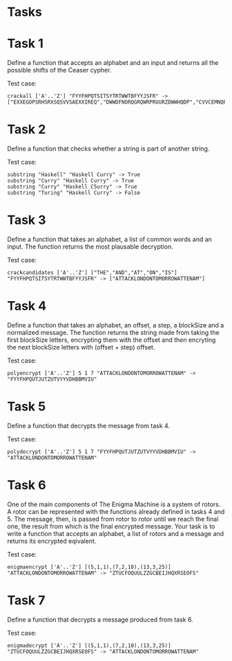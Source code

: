 # Tasks

# Task 1
Define a function that accepts an alphabet and an input and returns all the possible shifts of the Ceaser cypher.

Test case:

    crackall ['A'..'Z'] "FYYFHPQTSITSYTRTWWTBFYYJSFR" -> ["EXXEGOPSRHSRXSQSVVSAEXXIREQ","DWWDFNORQGRQWRPRUURZDWWHQDP","CVVCEMNQPFQPVQOQTTQYCVVGPCO","BUUBDLMPOEPOUPNPSSPXBUUFOBN","ATTACKLONDONTOMORROWATTENAM","ZSSZBJKNMCNMSNLNQQNVZSSDMZL","YRRYAIJMLBMLRMKMPPMUYRRCLYK","XQQXZHILKALKQLJLOOLTXQQBKXJ","WPPWYGHKJZKJPKIKNNKSWPPAJWI","VOOVXFGJIYJIOJHJMMJRVOOZIVH","UNNUWEFIHXIHNIGILLIQUNNYHUG","TMMTVDEHGWHGMHFHKKHPTMMXGTF","SLLSUCDGFVGFLGEGJJGOSLLWFSE","RKKRTBCFEUFEKFDFIIFNRKKVERD","QJJQSABEDTEDJECEHHEMQJJUDQC","PIIPRZADCSDCIDBDGGDLPIITCPB","OHHOQYZCBRCBHCACFFCKOHHSBOA","NGGNPXYBAQBAGBZBEEBJNGGRANZ","MFFMOWXAZPAZFAYADDAIMFFQZMY","LEELNVWZYOZYEZXZCCZHLEEPYLX","KDDKMUVYXNYXDYWYBBYGKDDOXKW","JCCJLTUXWMXWCXVXAAXFJCCNWJV","IBBIKSTWVLWVBWUWZZWEIBBMVIU","HAAHJRSVUKVUAVTVYYVDHAALUHT","GZZGIQRUTJUTZUSUXXUCGZZKTGS"]

# Task 2
Define a function that checks whether a string is part of another string.

Test case:

    substring "Haskell" "Haskell Curry" -> True
    substring "Curry" "Haskell Curry" -> True
    substring "Curry" "Haskell C5urry" -> True
    substring "Turing" "Haskell Curry" -> False

# Task 3
Define a function that takes an alphabet, a list of common words and an input. The function returns the most plausable decryption.

Test case:

    crackcandidates ['A'..'Z'] ["THE","AND","AT","ON","IS"] "FYYFHPQTSITSYTRTWWTBFYYJSFR" -> ["ATTACKLONDONTOMORROWATTENAM"]

# Task 4
Define a function that takes an alphabet, an offset, a step, a blockSize and a normalized message. The function returns the string made from taking the first blockSize letters, encrypting them with the offset and then encryting the next blockSize letters with (offset + step) offset.

Test case:

    polyencrypt ['A'..'Z'] 5 1 7 "ATTACKLONDONTOMORROWATTENAM" -> "FYYFHPQUTJUTZUTVYYVDHBBMVIU"

# Task 5
Define a function that decrypts the message from task 4.

Test case:

    polydecrypt ['A'..'Z'] 5 1 7 "FYYFHPQUTJUTZUTVYYVDHBBMVIU" -> "ATTACKLONDONTOMORROWATTENAM"

# Task 6
One of the main components of The Enigma Machine is a system of rotors. A rotor can be represented with the functions already defined in tasks 4 and 5. The message, then, is passed from rotor to rotor until we reach the final one, the result from which is the final encrypted message. Your task is to write a function that accepts an alphabet, a list of rotors and a message and returns its encrypted eqivalent.

Test case:

    enigmaencrypt ['A'..'Z'] [(5,1,1),(7,2,10),(13,3,25)] "ATTACKLONDONTOMORROWATTENAM" -> "ZTUCFOQUULZZGCBEIJHQXRSEOFS" 

# Task 7
Define a function that decrypts a message produced from task 6.

Test case:

    enigmadecrypt ['A'..'Z'] [(5,1,1),(7,2,10),(13,3,25)] "ZTUCFOQUULZZGCBEIJHQXRSEOFS" -> "ATTACKLONDONTOMORROWATTENAM"
